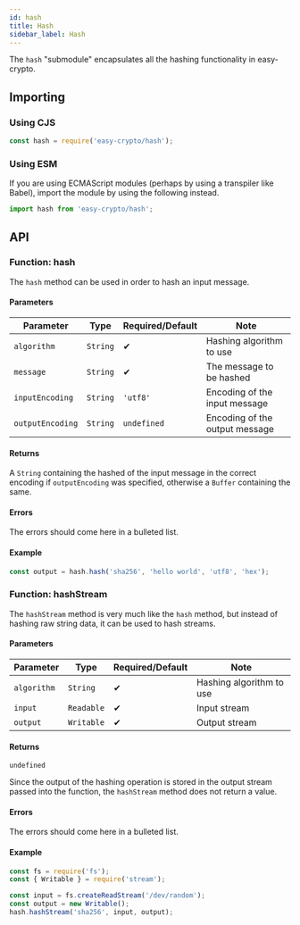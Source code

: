 ```yaml
---
id: hash
title: Hash
sidebar_label: Hash
---
```


The `hash` "submodule" encapsulates all the hashing functionality in
easy-crypto.

## Importing

### Using CJS

```javascript
const hash = require('easy-crypto/hash');
```

### Using ESM

If you are using ECMAScript modules (perhaps by using a transpiler like Babel),
import the module by using the following instead.

```javascript
import hash from 'easy-crypto/hash';
```

## API

### Function: hash

The `hash` method can be used in order to hash an input message.

#### Parameters

| Parameter | Type | Required/Default | Note |
| --- | --- | --- | --- |
| `algorithm` | `String` | ✔ | Hashing algorithm to use |
| `message` | `String` | ✔ | The message to be hashed |
| `inputEncoding` | `String` | `'utf8'` | Encoding of the input message |
| `outputEncoding` | `String` | `undefined` | Encoding of the output message |

#### Returns

A `String` containing the hashed of the input message in the correct encoding if
`outputEncoding` was specified, otherwise a `Buffer` containing the same.

#### Errors

The errors should come here in a bulleted list.

#### Example

```javascript
const output = hash.hash('sha256', 'hello world', 'utf8', 'hex');
```

### Function: hashStream

The `hashStream` method is very much like the `hash` method, but instead of
hashing raw string data, it can be used to hash streams.

#### Parameters

| Parameter | Type | Required/Default | Note |
| --- | --- | --- | --- |
| `algorithm` | `String` | ✔ | Hashing algorithm to use |
| `input` | `Readable` | ✔ | Input stream |
| `output` | `Writable` | ✔ | Output stream |

#### Returns

`undefined`

Since the output of the hashing operation is stored in the output stream passed
into the function, the `hashStream` method does not return a value.

#### Errors

The errors should come here in a bulleted list.

#### Example

```javascript
const fs = require('fs');
const { Writable } = require('stream');

const input = fs.createReadStream('/dev/random');
const output = new Writable();
hash.hashStream('sha256', input, output);
```
